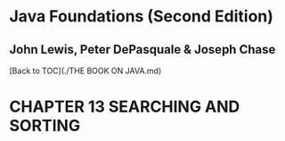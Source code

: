 # **Java Foundations (Second Edition)**
## John Lewis, Peter DePasquale & Joseph Chase

[Back to TOC](./THE BOOK ON JAVA.md)

# CHAPTER 13 SEARCHING AND SORTING